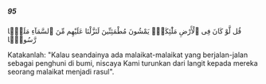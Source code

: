 ##### 95

<span class="ayah">قُل لَّوْ كَانَ فِى ٱلْأَرْضِ مَلَٰٓئِكَةٌۭ يَمْشُونَ مُطْمَئِنِّينَ لَنَزَّلْنَا عَلَيْهِم مِّنَ ٱلسَّمَآءِ مَلَكًۭا رَّسُولًۭا</span>

<span class="ayah_translation">Katakanlah: "Kalau seandainya ada malaikat-malaikat yang berjalan-jalan sebagai penghuni di bumi, niscaya Kami turunkan dari langit kepada mereka seorang malaikat menjadi rasul".</span>
